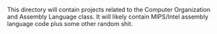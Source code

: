This directory will contain projects related to the Computer Organization and Assembly Language class. It will likely contain MIPS/Intel assembly language code plus some other random shit.